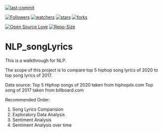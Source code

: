 [![last-commit](https://img.shields.io/github/last-commit/kprabesh/NLP_songlyrics)](../../graphs/commit-activity)

[![Followers](https://img.shields.io/github/followers/kprabesh?style=social)](https://github.com/kprabesh?tab=followers)
[![watchers](https://img.shields.io/github/watchers/kprabesh/NLP_songlyrics?style=social)](../../watchers)
[![stars](https://img.shields.io/github/stars/kprabesh/NLP_songlyrics?style=social)](../../stargazers)
[![forks](https://img.shields.io/github/forks/kprabesh/NLP_songlyrics?style=social)](../../network/members)

[![Open Source Love](https://badges.frapsoft.com/os/v1/open-source.svg?v=103)](https://kprabesh.github.io/fund.html)
[![Repo-Size](https://img.shields.io/github/repo-size/kprabesh/NLP_songlyrics.svg)](../../archive/master.zip)



# NLP_songLyrics
This is a walkthrough for NLP. 

The scope of this project is to compare top 5 hiphop song lyrics of 2020 to top song lyrics of 2017.


Data source:
Top 5 Hiphop songs of 2020 taken from hiphopdx.com
Top song of 2017 taken from billboard.com

Recommended Order:
1. Song Lyrics Comparision
2. Exploratory Data Analysis
3. Sentiment Analysis
4. Sentiment Analysis over time
